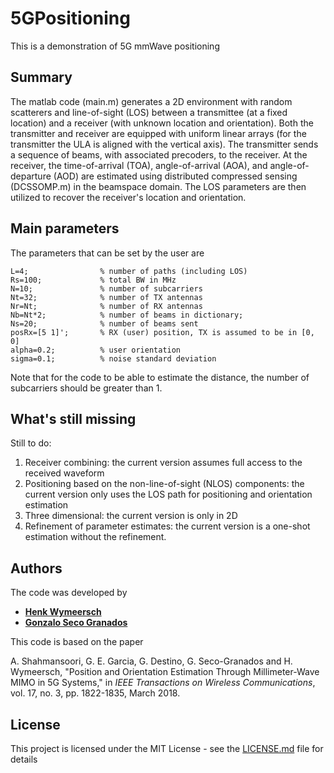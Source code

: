 # 5GPositioning
This is a demonstration of 5G mmWave positioning

## Summary
The matlab code (main.m) generates a 2D environment with random scatterers and line-of-sight (LOS) between a transmittee (at a fixed location) and a receiver (with unknown location and orientation). Both the transmitter and receiver are equipped with uniform linear arrays (for the transmitter the ULA is aligned with the vertical axis). The transmitter sends a sequence of beams, with associated precoders, to the receiver. At the receiver, the time-of-arrival (TOA), angle-of-arrival (AOA), and angle-of-departure (AOD) are estimated using distributed compressed sensing (DCSSOMP.m) in the beamspace domain. The LOS parameters are then utilized to recover the receiver's location and orientation. 

## Main parameters
The parameters that can be set by the user are 
```
L=4;                % number of paths (including LOS)
Rs=100;             % total BW in MHz
N=10;               % number of subcarriers 
Nt=32;              % number of TX antennas
Nr=Nt;              % number of RX antennas
Nb=Nt*2;            % number of beams in dictionary; 
Ns=20;              % number of beams sent
posRx=[5 1]';       % RX (user) position, TX is assumed to be in [0, 0]
alpha=0.2;          % user orientation
sigma=0.1;          % noise standard deviation
```
Note that for the code to be able to estimate the distance, the number of subcarriers should be greater than 1. 

## What's still missing
Still to do:
1. Receiver combining: the current version assumes full access to the received waveform
2. Positioning based on the non-line-of-sight (NLOS) components: the current version only uses the LOS path for positioning and orientation estimation
3. Three dimensional: the current version is only in 2D
4. Refinement of parameter estimates: the current version is a one-shot estimation without the refinement.

## Authors

The code was developed by 
* **[Henk Wymeersch](https://sites.google.com/site/hwymeers/)**
* **[Gonzalo Seco Granados](http://spcomnav.uab.es/~gseco/)**

This code is based on the paper 

A. Shahmansoori, G. E. Garcia, G. Destino, G. Seco-Granados and H. Wymeersch, "Position and Orientation Estimation Through Millimeter-Wave MIMO in 5G Systems," in *IEEE Transactions on Wireless Communications*, vol. 17, no. 3, pp. 1822-1835, March 2018.


## License

This project is licensed under the MIT License - see the [LICENSE.md](LICENSE.md) file for details
